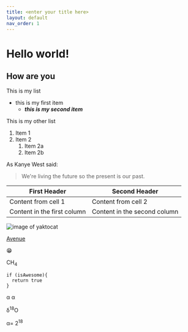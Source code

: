 ```yaml
---
title: <enter your title here>
layout: default
nav_order: 1
---
```



# Hello world!
  ## How are you

This is my list
* this is my first item 
  *  __*this is my second item*__ 

This is my other list 
  1. Item 1
  1. Item 2
     1. Item 2a
     1. Item 2b
  
 As Kanye West said:

> We're living the future so
> the present is our past.
  
First Header | Second Header
------------ | -------------
Content from cell 1 | Content from cell 2
Content in the first column | Content in the second column
  
  ![image of yaktocat](https://octodex.github.com/images/yaktocat.png)

[Avenue](https://avenue.mcmaster.ca/)

 :grin:
  
 CH<sub>4</sub>
 
 
    if (isAwesome){
      return true
    }
  
&alpha;
&#945;
  
&delta;<sup>18</sup>O
  
&#945;= 2<sup>18</sup>
